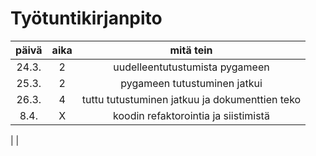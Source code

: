 # Työtuntikirjanpito

| päivä | aika  | mitä tein	|
|:-----:|:----: | :----------:	|
|24.3.	|   2   | uudelleentutustumista pygameen
|25.3.	|   2 	| pygameen tutustuminen jatkui
|26.3.	|   4 	| tuttu tutustuminen jatkuu ja dokumenttien teko
|8.4.   |   X   | koodin refaktorointia ja siistimistä
|
|

